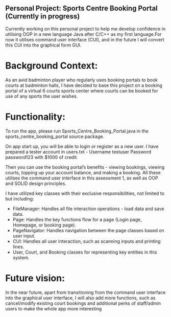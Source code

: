 ## Personal Project: Sports Centre Booking Portal (Currently in progress)

Currently working on this personal project to help me develop confidence in utilising OOP in a new language Java after C/C++ as my first language.For now it utilises command user interface (CUI), and in the future I will convert this CUI into the graphical form GUI.

# Background Context:
As an avid badminton player who regularly uses booking portals to book courts at badminton halls, I have decided to base this project on a booking portal of a virtual 6 courts sports center where courts can be booked for use of any sports the user wishes.

# Functionality:

To run the app, please run Sports_Centre_Booking_Portal.java in the  sports_centre_booking_portal source package.

On app start up, you will be able to login or register as a new user.
I have prepared a tester account in users.txt - Username testuser Password password123 
with $1000 of credit.

Then you can use the booking portal’s benefits - viewing bookings, viewing courts, topping up your account balance, and making a booking. All these utilises the command user interface in this assessment 1, as well as OOP and SOLID design principles.

I have utilized key classes with their exclusive responsibilities, not limited to but including:
- FileManager: Handles all file interaction operations - load data and save data.
- Page: Handles the key functions flow for a page (Login page, Homepage, or booking page).
- PageNavigator: Handles navigation between the page classes based on user input.
- CUI: Handles all user interaction, such as scanning inputs and printing lines.
- User, Court, and Booking classes for representing key entities in this system.

# Future vision:
In the near future, apart from transitioning from the command user interface into the graphical user interface, I will also add more functions, such as cancel/modify existing court bookings and additional perks of staff/admin users to make the whole app more interesting